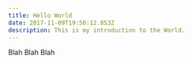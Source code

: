 ```yaml
---
title: Hello World
date: 2017-11-09T19:50:12.853Z
description: This is my introduction to the World.
---
```

Blah Blah Blah
